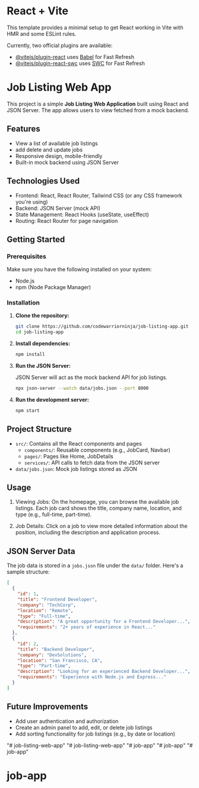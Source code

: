 # React + Vite

This template provides a minimal setup to get React working in Vite with HMR and some ESLint rules.

Currently, two official plugins are available:

- [@vitejs/plugin-react](https://github.com/vitejs/vite-plugin-react/blob/main/packages/plugin-react/README.md) uses [Babel](https://babeljs.io/) for Fast Refresh
- [@vitejs/plugin-react-swc](https://github.com/vitejs/vite-plugin-react-swc) uses [SWC](https://swc.rs/) for Fast Refresh

# Job Listing Web App

This project is a simple **Job Listing Web Application** built using React and JSON Server. The app allows users to view fetched from a mock backend.

## Features

- View a list of available job listings
- add delete and update jobs
- Responsive design, mobile-friendly
- Built-in mock backend using JSON Server

## Technologies Used

- Frontend: React, React Router, Tailwind CSS (or any CSS framework you're using)
- Backend: JSON Server (mock API)
- State Management: React Hooks (useState, useEffect)
- Routing: React Router for page navigation

## Getting Started

### Prerequisites

Make sure you have the following installed on your system:

- Node.js
- npm (Node Package Manager)

### Installation

1. **Clone the repository:**

   ```bash
   git clone https://github.com/codewarriorninja/job-listing-app.git
   cd job-listing-app
   ```

2. **Install dependencies:**

   ```bash
   npm install
   ```

3. **Run the JSON Server:**

   JSON Server will act as the mock backend API for job listings.

   ```bash
   npx json-server --watch data/jobs.json --port 8000
   ```

4. **Run the development server:**

   ```bash
   npm start
   ```

## Project Structure

- `src/`: Contains all the React components and pages
  - `components/`: Reusable components (e.g., JobCard, Navbar)
  - `pages/`: Pages like Home, JobDetails
  - `services/`: API calls to fetch data from the JSON server
- `data/jobs.json`: Mock job listings stored as JSON

## Usage

1. Viewing Jobs:
   On the homepage, you can browse the available job listings. Each job card shows the title, company name, location, and type (e.g., full-time, part-time).

2. Job Details:
   Click on a job to view more detailed information about the position, including the description and application process.

## JSON Server Data

The job data is stored in a `jobs.json` file under the `data/` folder. Here's a sample structure:

```json
[
  {
    "id": 1,
    "title": "Frontend Developer",
    "company": "TechCorp",
    "location": "Remote",
    "type": "Full-time",
    "description": "A great opportunity for a Frontend Developer...",
    "requirements": "2+ years of experience in React..."
  },
  {
    "id": 2,
    "title": "Backend Developer",
    "company": "DevSolutions",
    "location": "San Francisco, CA",
    "type": "Part-time",
    "description": "Looking for an experienced Backend Developer...",
    "requirements": "Experience with Node.js and Express..."
  }
]
```

## Future Improvements

- Add user authentication and authorization
- Create an admin panel to add, edit, or delete job listings
- Add sorting functionality for job listings (e.g., by date or location)

"# job-listing-web-app" 
"# job-listing-web-app" 
"# job-app" 
"# job-app" 
"# job-app" 
# job-app
